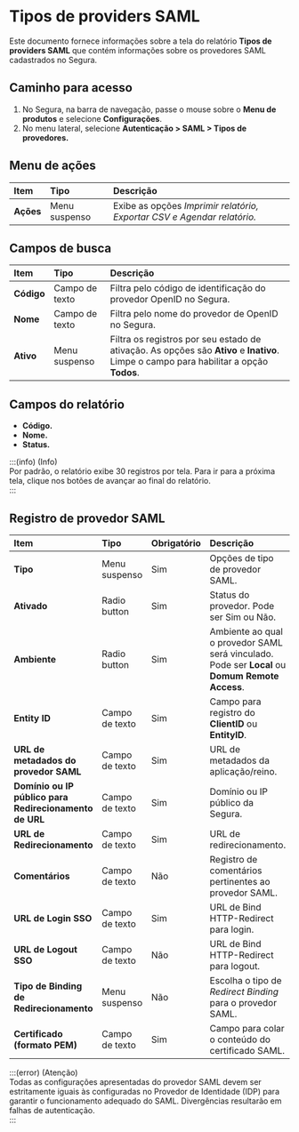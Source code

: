 # Tipos de providers SAML

Este documento fornece informações sobre a tela do relatório **Tipos de providers SAML** que contém informações sobre os provedores SAML cadastrados no Segura.

## Caminho para acesso

1. No Segura, na barra de navegação, passe o mouse sobre o **Menu de produtos** e selecione **Configurações**.  
2. No menu lateral, selecione **Autenticação \> SAML \> Tipos de provedores.**

## Menu de ações

| Item | Tipo | Descrição |
| :---- | :---- | :---- |
| **Ações** | Menu suspenso | Exibe as opções *Imprimir relatório, Exportar CSV e Agendar relatório.* |

## Campos de busca

| Item | Tipo | Descrição |
| :---- | :---- | :---- |
| **Código** | Campo de texto | Filtra pelo código de identificação do provedor OpenID no Segura. |
| **Nome** | Campo de texto | Filtra pelo nome do provedor de OpenID no Segura. |
| **Ativo** | Menu suspenso | Filtra os registros por seu estado de ativação. As opções são **Ativo** e **Inativo**. Limpe o campo para habilitar a opção **Todos**.  |

## Campos do relatório

* **Código.**  
* **Nome.**  
* **Status.**

:::(info) (Info)  
Por padrão, o relatório exibe 30 registros por tela. Para ir para a próxima tela, clique nos botões de avançar ao final do relatório.  
:::

## Registro de provedor SAML

| Item | Tipo | Obrigatório | Descrição |
| :---- | :---- | :---- | :---- |
| **Tipo** | Menu suspenso | Sim | Opções de tipo de provedor SAML. |
| **Ativado** | Radio button | Sim | Status do provedor. Pode ser Sim ou Não. |
| **Ambiente** | Radio button | Sim | Ambiente ao qual o provedor SAML será vinculado. Pode ser **Local** ou **Domum Remote Access**. |
| **Entity ID** | Campo de texto | Sim | Campo para registro do **ClientID** ou **EntityID**. |
| **URL de metadados do provedor SAML** | Campo de texto | Sim | URL de metadados da aplicação/reino. |
| **Domínio ou IP público para Redirecionamento de URL** | Campo de texto | Sim | Domínio ou IP público da Segura. |
| **URL de Redirecionamento** | Campo de texto | Sim | URL de redirecionamento. |
| **Comentários** | Campo de texto | Não | Registro de comentários pertinentes ao provedor SAML. |
| **URL de Login SSO** | Campo de texto | Sim | URL de Bind HTTP-Redirect para login. |
| **URL de Logout SSO** | Campo de texto | Não | URL de Bind HTTP-Redirect para logout. |
| **Tipo de Binding de Redirecionamento** | Menu suspenso | Não | Escolha o tipo de *Redirect Binding* para o provedor SAML. |
| **Certificado (formato PEM)** | Campo de texto | Sim | Campo para colar o conteúdo do certificado SAML. |

:::(error) (Atenção)  
Todas as configurações apresentadas do provedor SAML devem ser estritamente iguais às configuradas no Provedor de Identidade (IDP) para garantir o funcionamento adequado do SAML. Divergências resultarão em falhas de autenticação.  
:::